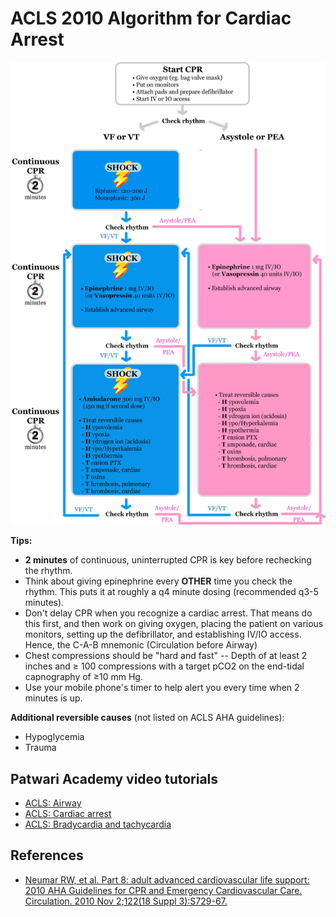 


# ACLS 2010 Algorithm for Cardiac Arrest

![](image-0.png)

**Tips:**

-   **2 minutes** of continuous, uninterrupted CPR is key before rechecking the rhythm.
-   Think about giving <span class="drug">epinephrine</span> every **OTHER** time you check the rhythm. This puts it at roughly a q4 minute dosing (recommended q3-5 minutes).
-   Don't delay CPR when you recognize a cardiac arrest. That means do this first, and then work on giving oxygen, placing the patient on various monitors, setting up the defibrillator, and establishing IV/IO access. Hence, the C-A-B mnemonic (Circulation before Airway)
-   Chest compressions should be "hard and fast" -- Depth of at least 2 inches and ≥ 100 compressions with a target pCO2 on the end-tidal capnography of ≥10 mm Hg.
-   Use your mobile phone's timer to help alert you every time when 2 minutes is up.

**Additional reversible causes** (not listed on ACLS AHA guidelines):

-   Hypoglycemia
-   Trauma

## Patwari Academy video tutorials

-   [ACLS: Airway](http://academiclifeinem.blogspot.com/2012/11/patwari-academy-videos-acls-and-airway.html)
-   [ACLS: Cardiac arrest](http://academiclifeinem.blogspot.com/2012/12/patwari-academy-videos-acls-parts-4-6.html)
-   [ACLS: Bradycardia and tachycardia](http://academiclifeinem.blogspot.com/2012/12/patwari-academy-videos-acls-parts-7-10.html)

<!-- -->

## References

-   [Neumar RW, et al. Part 8: adult advanced cardiovascular life support: 2010 AHA Guidelines for CPR and Emergency Cardiovascular Care. Circulation. 2010 Nov 2;122(18 Suppl 3):S729-67.](https://www.ncbi.nlm.nih.gov/pubmed/?term=20956224)
